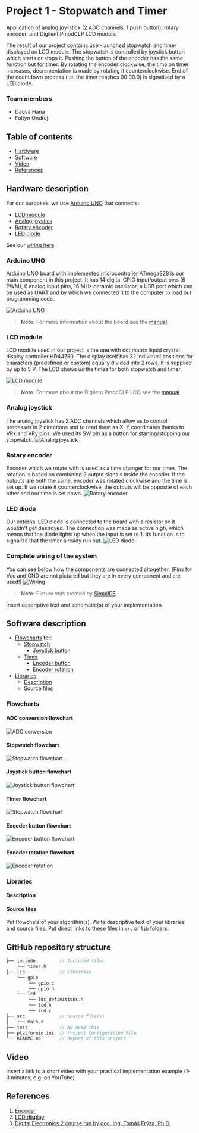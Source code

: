 # Project 1 - Stopwatch and Timer

Application of analog joy-stick (2 ADC channels, 1 push button), rotary encoder, and Digilent PmodCLP LCD module.

The result of our project contains user-launched stopwatch and timer displayed on LCD module. The stopwatch is controlled by joystick button which starts or stops it. Pushing the button of the encoder has the same function but for timer. By rotating the encoder clockwise, the time on timer increases, decrementation is made by rotating it counterclockwise. End of the countdown process (i.e. the timer reaches 00:00.0) is signalised by a LED diode.

### Team members

* Daová Hana
* Foltyn Ondřej

## Table of contents
* [Hardware](#Hardware)
* [Software](#Software)
* [Video](#Video)
* [References](#References)

<a name="Hardware"></a>
## Hardware description

For our purposes, we use [Arduino UNO](#ArduinoUNO) that connects:
* [LCD module](#LCDmodule)
* [Analog joystick](#Analogjoystick)
* [Rotary encoder](#Rotaryencoder)
* [LED diode](#LEDdiode)

See our [wiring here](#Wiring)

<a name="ArduinoUNO"></a>
### Arduino UNO
Arduino UNO board with implemented microcontroller ATmega328 is our main component in this project. It has 14 digital GPIO input/output pins (6 PWM), 6 analog input pins, 16 MHz ceramic oscillator, a USB port which can be used as UART and by which we connected it to the computer to load our programming code.

![Arduino UNO](https://github.com/hakidaova/digital-electronics-2/blob/main/lab9-project1/images/arduino.jpeg)

> **Note:** For more information about the board see the [manual](https://docs.arduino.cc/resources/datasheets/A000066-datasheet.pdf).

<a name="LCDmodule"></a>
### LCD module
LCD module used in our project is the one with dot matrix liquid crystal display controller HD44780. The display itself has 32 individual positions for characters (predefined or custom) equally divided into 2 rows.
It is supplied by up to 5 V. The LCD shows us the times for both stopwatch and timer. 

![LCD module](https://github.com/hakidaova/digital-electronics-2/blob/main/lab9-project1/images/LCD.png)

> **Note:** For more about the Digilent PmodCLP LCD see the [manual](https://digilent.com/reference/_media/reference/pmod/pmodclp/pmodclp_rm.pdf).

<a name="Analogjoystick"></a>
### Analog joystick
The analog joystick has 2 ADC channels which allow us to control processes in 2 directions and to read them as X, Y coordinates thanks to VRx and VRy pins. We used its SW pin as a button for starting/stopping our stopwatch.
![Analog joystick](https://github.com/hakidaova/digital-electronics-2/blob/main/lab9-project1/images/joy-stick.jpg)

<a name="Rotaryencoder"></a>
### Rotary encoder
Encoder which we rotate with is used as a time changer for our timer. The rotation is based on combining 2 output signals inside the encoder. If the outputs are both the same, encoder was rotated clockwise and the time is set up. If we rotate it counterclockwise, the outputs will be opposite of each other and our time is set down.
![Rotary encoder](https://github.com/hakidaova/digital-electronics-2/blob/main/lab9-project1/images/rotary-encoder.jpg)

<a name="LEDdiode"></a>
### LED diode
Our external LED diode is connected to the board with a resistor so it wouldn't get destroyed. The connection was made as active high, which means that the diode lights up when the input is set to 1. Its function is to signalize that the timer already run out.
![LED diode](vyfotit)

<a name="Wiring"></a>
### Complete wiring of the system
You can see below how the components are connected altogether. (Pins for Vcc and GND are not pictured but they are in every component and are used!)
![Wiring](https://github.com/hakidaova/digital-electronics-2/blob/main/lab9-project1/images/simulIde_schematic.png)
> **Note:** Picture was created by [SimulIDE](https://www.simulide.com/p/home.html).

Insert descriptive text and schematic(s) of your implementation.



<a name="Software"></a>
## Software description

* [Flowcharts](#Flowcharts) for:
  * [Stopwatch](#Stopwatch)
    * [Joystick button](#Joystickbutton)
  * [Timer](#Timer)
    * [Encoder button](#Encoderbutton)
    * [Encoder rotation](#Encoderrotation)
* [Libraries](#Libraries)
  * [Description](#Description)
  * [Source files](#Sourcefiles)


<a name="Flowcharts"></a>
### Flowcharts

<a name="ADC_conversion"></a>
#### ADC conversion flowchart
![ADC conversion](https://github.com/OndraFoltyn/digital-electronics-2/blob/main/project1/Stopwatch.drawio.png)

<a name="Stopwatch"></a>
#### Stopwatch flowchart
![Stopwatch flowchart](https://github.com/OndraFoltyn/digital-electronics-2/blob/main/project1/ADC_conv.drawio.png)

<a name="Joystickbutton"></a>
#### Joystick button flowchart
![Joystick button flowchart](https://github.com/OndraFoltyn/digital-electronics-2/blob/main/project1/Joystick_button.drawio.png)

<a name="Timer"></a>
#### Timer flowchart
![Stopwatch flowchart](https://github.com/OndraFoltyn/digital-electronics-2/blob/main/project1/timer.drawio.png)

<a name="Encoderbutton"></a>
#### Encoder button flowchart
![Encoder button flowchart](https://github.com/OndraFoltyn/digital-electronics-2/blob/main/project1/Encoder_button.drawio.png)

<a name="Encoderrotation"></a>
#### Encoder rotation flowchart
![Encoder rotation](https://github.com/OndraFoltyn/digital-electronics-2/blob/main/project1/Time_changing.drawio.png)


<a name="Libraries"></a>
### Libraries

<a name="Description"></a>
#### Description

<a name="Sourcefiles"></a>
#### Source files

Put flowchats of your algorithm(s). Write descriptive text of your libraries and source files. Put direct links to these files in `src` or `lib` folders.

## GitHub repository structure

   ```c
   ├── include         // Included files
       └── timer.h  
   ├── lib             // Libraries
       └── gpio
           └── gpio.c
           └── gpio.h
       └── lcd
           └── ldc_definitions.h
           └── lcd.h
           └── lcd.c
   ├── src             // Source file(s)
   │   └── main.c
   ├── test            // No need this
   ├── platformio.ini  // Project Configuration File
   └── README.md       // Report of this project
   ```

<a name="Video"></a>
## Video

Insert a link to a short video with your practical implementation example (1-3 minutes, e.g. on YouTube).

<a name="References"></a>
## References

1. [Encoder](https://howtomechatronics.com/tutorials/arduino/rotary-encoder-works-use-arduino/?fbclid=IwAR2GDmzOCwF2mUCt-pVNGLNIA0n9qdLGAsA48_TlhPRhTdYTlosFNacai3k)
2. [LCD display](https://digilent.com/reference/_media/reference/pmod/pmodclp/pmodclp_rm.pdf)
3. [Digital Electronics 2 course run by doc. Ing. Tomáš Frýza, Ph.D.](https://github.com/tomas-fryza/digital-electronics-2)

